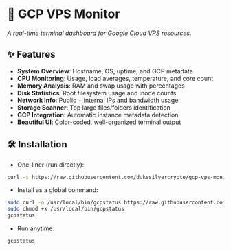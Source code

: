 # 🚀 GCP VPS Monitor  
*A real-time terminal dashboard for Google Cloud VPS resources.*  

## ✨ Features

- **System Overview**: Hostname, OS, uptime, and GCP metadata
- **CPU Monitoring**: Usage, load averages, temperature, and core count
- **Memory Analysis**: RAM and swap usage with percentages
- **Disk Statistics**: Root filesystem usage and inode counts
- **Network Info**: Public + internal IPs and bandwidth usage
- **Storage Scanner**: Top large files/folders identification
- **GCP Integration**: Automatic instance metadata detection
- **Beautiful UI**: Color-coded, well-organized terminal output 

## 🛠️ Installation  

- One-liner (run directly):
```bash
curl -s https://raw.githubusercontent.com/dukesilvercrypto/gcp-vps-monitor/main/gcp_status.sh | bash
```
- Install as a global command:
```bash
sudo curl -o /usr/local/bin/gcpstatus https://raw.githubusercontent.com/dukesilvercrypto/gcp-vps-monitor/main/gcp_status.sh
sudo chmod +x /usr/local/bin/gcpstatus
gcpstatus
```
- Run anytime:
```bash
gcpstatus
```
